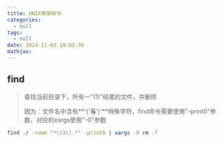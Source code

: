 ```yaml
---
title: UNIX常用命令
categories:
  - null
tags:
  - null
date: 2024-11-03 19:02:39
mathjax:
---
```


## find

> 查找当前目录下，所有一"(1)"结尾的文件，并删除
>
> 因为：文件名中含有**'('**与**')'**特殊字符，find命令需要使用"-print0"参数，对应的xargs使用"-0"参数

```bash
find ./ -name "*\(1\).*" -print0 | xargs -0 rm -f
```

